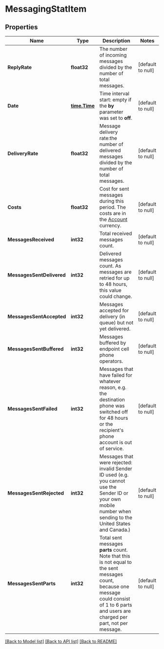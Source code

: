 # MessagingStatItem

## Properties
Name | Type | Description | Notes
------------ | ------------- | ------------- | -------------
**ReplyRate** | **float32** | The number of incoming messages divided by the number of total messages. | [default to null]
**Date** | [**time.Time**](time.Time.md) | Time interval start: empty if the **by** parameter was set to **off**.  | [default to null]
**DeliveryRate** | **float32** | Message delivery rate:the number of delivered messages divided by the number of total messages. | [default to null]
**Costs** | **float32** | Cost for sent messages during this period. The costs are in the [Account](http://docs.textmagictesting.com/#tag/User) currency.  | [default to null]
**MessagesReceived** | **int32** | Total received messages count. | [default to null]
**MessagesSentDelivered** | **int32** | Delivered messages count. As messages are retried for up to 48 hours, this value could change. | [default to null]
**MessagesSentAccepted** | **int32** | Messages accepted for delivery (in queue) but not yet delivered. | [default to null]
**MessagesSentBuffered** | **int32** | Messages buffered by endpoint cell phone operators. | [default to null]
**MessagesSentFailed** | **int32** | Messages that have failed for whatever reason, e.g. the destination phone was switched off for 48 hours or the recipient&#39;s phone account is out of service. | [default to null]
**MessagesSentRejected** | **int32** | Messages that were rejected: invalid Sender ID used (e.g. you cannot use the Sender ID or your own mobile number when sending to the United States and Canada.)  | [default to null]
**MessagesSentParts** | **int32** | Total sent messages **parts** count. Note that this is not equal to the sent messages count, because one message could consist of 1 to 6 parts and users are charged per part, not per message. | [default to null]

[[Back to Model list]](../README.md#documentation-for-models) [[Back to API list]](../README.md#documentation-for-api-endpoints) [[Back to README]](../README.md)


